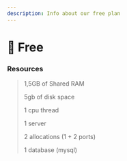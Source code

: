 ```yaml
---
description: Info about our free plan
---
```


# 🤑 Free

### Resources

> 1,5GB of Shared RAM
>
> 5gb of disk space
>
> 1 cpu thread
>
> 1 server
>
> 2 allocations (1 + 2 ports)
>
> 1 database (mysql)
